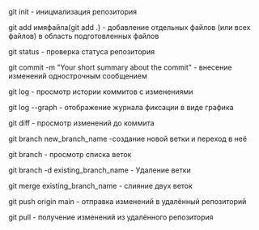 git init - иницмализация репозитория

git add имяфайла(git add .) -  добавление отдельных файлов (или всех файлов) в область подготовленных файлов

git status - проверка статуса репозитория

git commit -m "Your short summary about the commit" - внесение изменений однострочным сообщением

git log - просмотр истории коммитов с изменениями

git log --graph - отображение журнала фиксации в виде графика

git diff - просмотр изменений до коммита

git branch new_branch_name -создание новой ветки и переход в неё

git branch - просмотр списка веток

git branch -d existing_branch_name - Удаление ветки

git merge existing_branch_name - слияние двух веток

git push origin main - отправка изменений в удалённый репозиторий

git pull - получение изменений из удалённого репозитория